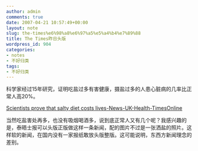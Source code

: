 ```yaml
---
author: admin
comments: true
date: 2007-04-21 10:57:49+00:00
layout: note
slug: the-times%e6%98%a8%e6%97%a5%e5%a4%b4%e7%89%88
title: The Times昨日头版
wordpress_id: 904
categories:
- notes
- 不好归类
tags:
- 不好归类
---
```


科学家经过15年研究，证明吃盐过多有害健康，摄盐过多的人患心脏病的几率比正常人高20%。

[Scientists prove that salty diet costs lives-News-UK-Health-TimesOnline](http://www.timesonline.co.uk/tol/news/uk/health/article1680380.ece)

当然吃盐害处再多，也没有吸烟喝酒多，说到底正常人又有几个呢？我感兴趣的是，泰晤士报可以头版正版做这样一条新闻，配的图片不过是一张洒盐的照片。这样软的新闻，在国内没有一家报纸敢放头版整版。这可能说明，东西方新闻理念的差别。

